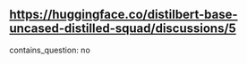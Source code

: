 ## https://huggingface.co/distilbert-base-uncased-distilled-squad/discussions/5

contains_question: no
